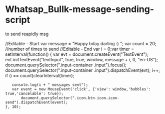 # Whatsap_Bullk-message-sending-script
to send reapidly msg


//Editable - Start
    var message = "Happy bday darling :) ";
    var count = 20; //number of times to send
    //Editable - End
    var i = 0;var timer = setInterval(function() {
    	    var evt = document.createEvent("TextEvent");
	    evt.initTextEvent("textInput", true, true, window, message + i, 0, "en-US");
	    document.querySelector(".input-container .input").focus();
	    document.querySelector(".input-container .input").dispatchEvent(evt);
	    i++;
           if (i == count)clearInterval(timer);

	   console.log(i + " messages sent");
	   var event = new MouseEvent('click', {'view': window,'bubbles': true,'cancelable': true});
           document.querySelector(".icon.btn-icon.icon-send").dispatchEvent(event);
    }, 10);
